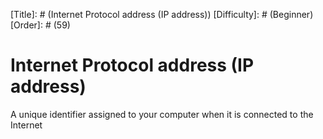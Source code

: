 [Title]: # (Internet Protocol address (IP address))
[Difficulty]: # (Beginner)
[Order]: # (59)

# Internet Protocol address (IP address)

A unique identifier assigned to your computer when it is connected to the Internet